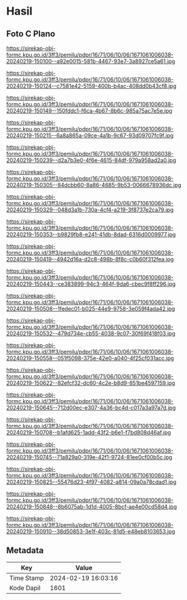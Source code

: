 # Hasil

## Foto C Plano

https://sirekap-obj-formc.kpu.go.id/3ff3/pemilu/pdpr/16/71/06/10/06/1671061006038-20240219-150100--a92e0015-581b-4467-93e7-3a8927ce5a61.jpg

https://sirekap-obj-formc.kpu.go.id/3ff3/pemilu/pdpr/16/71/06/10/06/1671061006038-20240219-150124--c7581e42-5159-400b-b4ac-408dd0b43cf8.jpg

https://sirekap-obj-formc.kpu.go.id/3ff3/pemilu/pdpr/16/71/06/10/06/1671061006038-20240219-150149--150fddc1-f6ca-4b67-8b6c-985a75ac7e5e.jpg

https://sirekap-obj-formc.kpu.go.id/3ff3/pemilu/pdpr/16/71/06/10/06/1671061006038-20240219-150215--6a8a865a-09ce-4a1b-9c67-93d09707fc9f.jpg

https://sirekap-obj-formc.kpu.go.id/3ff3/pemilu/pdpr/16/71/06/10/06/1671061006038-20240219-150239--d2a7b3e0-4f6e-4615-84df-979a958ad2a0.jpg

https://sirekap-obj-formc.kpu.go.id/3ff3/pemilu/pdpr/16/71/06/10/06/1671061006038-20240219-150305--84dcbb60-8a86-4685-9b53-0066678936dc.jpg

https://sirekap-obj-formc.kpu.go.id/3ff3/pemilu/pdpr/16/71/06/10/06/1671061006038-20240219-150329--048d3a1b-730a-4cf4-a219-3f8737e2ca79.jpg

https://sirekap-obj-formc.kpu.go.id/3ff3/pemilu/pdpr/16/71/06/10/06/1671061006038-20240219-150353--b9829fb8-e241-41db-8dad-6316d0009977.jpg

https://sirekap-obj-formc.kpu.go.id/3ff3/pemilu/pdpr/16/71/06/10/06/1671061006038-20240219-150419--4942d16a-d2c8-498b-8f8c-c0b60f312fea.jpg

https://sirekap-obj-formc.kpu.go.id/3ff3/pemilu/pdpr/16/71/06/10/06/1671061006038-20240219-150443--ce383899-94c3-464f-9da6-cbec9f8ff296.jpg

https://sirekap-obj-formc.kpu.go.id/3ff3/pemilu/pdpr/16/71/06/10/06/1671061006038-20240219-150508--1fedec01-b025-44e9-9758-3e059f4ada42.jpg

https://sirekap-obj-formc.kpu.go.id/3ff3/pemilu/pdpr/16/71/06/10/06/1671061006038-20240219-150532--479d734e-cb55-4038-9c07-30f69f418f03.jpg

https://sirekap-obj-formc.kpu.go.id/3ff3/pemilu/pdpr/16/71/06/10/06/1671061006038-20240219-150558--051f5098-375e-42e0-a040-4f25cf031acc.jpg

https://sirekap-obj-formc.kpu.go.id/3ff3/pemilu/pdpr/16/71/06/10/06/1671061006038-20240219-150622--82efcf32-dc60-4c2e-b8d9-851be4597159.jpg

https://sirekap-obj-formc.kpu.go.id/3ff3/pemilu/pdpr/16/71/06/10/06/1671061006038-20240219-150645--712d00ec-e307-4a36-bc4d-c017a3a97a7d.jpg

https://sirekap-obj-formc.kpu.go.id/3ff3/pemilu/pdpr/16/71/06/10/06/1671061006038-20240219-150708--b1afd625-1add-43f2-b6e1-f7bd808d46af.jpg

https://sirekap-obj-formc.kpu.go.id/3ff3/pemilu/pdpr/16/71/06/10/06/1671061006038-20240219-150745--71a829a0-319e-42f1-9724-81ee0cf00b5c.jpg

https://sirekap-obj-formc.kpu.go.id/3ff3/pemilu/pdpr/16/71/06/10/06/1671061006038-20240219-150825--55476d23-4f97-4082-a814-09a0a78cdad1.jpg

https://sirekap-obj-formc.kpu.go.id/3ff3/pemilu/pdpr/16/71/06/10/06/1671061006038-20240219-150848--8b6075ab-1d1d-4005-8bcf-ae4e00cd58d4.jpg

https://sirekap-obj-formc.kpu.go.id/3ff3/pemilu/pdpr/16/71/06/10/06/1671061006038-20240219-150910--38d50853-3e1f-403c-81d5-e48eb8103653.jpg


## Metadata

| Key        | Value               |
| ---------- | ------------------- |
| Time Stamp | 2024-02-19 16:03:16 |
| Kode Dapil | 1601                |



